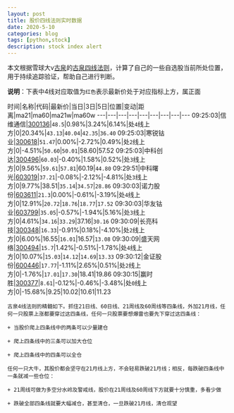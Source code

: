 ```yaml
---
layout: post
title: 股价四线法则实时数据
date: 2020-5-10
categories: blog
tags: [python,stock]
description: stock index alert
---
```



本文根据雪球大v[古泉](https://xueqiu.com/u/7148646888)的[古泉四线法则](https://xueqiu.com/7148646888/130498192)，计算了自己的一些自选股当前所处位置，用于持续追踪验证，帮助自己进行判断。

**说明**：下表中4线对应取值为`红色`表示最新价处于对应指标上方，属正面

时间|名称|代码|最新价|当日|3日|5日|位置|变动|距离|ma21|ma60|ma21w|ma60w
---|---|---|---|---|---|---|---|---
09:25:03|信维通信|[300136](https://xueqiu.com/S/SZ300136)|`48.5`|0.98%|3.24%|6.14%|处`4`线上方|0|20.34%|`43.13`|`40.04`|`42.35`|`36.40`
09:25:03|寒锐钴业|[300618](https://xueqiu.com/S/SZ300618)|`51.47`|0.00%|-2.72%|0.49%|处`2`线上方|0|-4.51%|`50.60`|`50.01`|58.60|57.52
09:25:03|中科创达|[300496](https://xueqiu.com/S/SZ300496)|`60.03`|-0.40%|1.58%|0.52%|处`3`线上方|0|9.56%|`59.61`|`57.81`|60.19|`44.80`
09:29:51|中科曙光|[603019](https://xueqiu.com/S/SH603019)|`37.21`|-0.08%|-2.12%|-4.81%|处`3`线上方|0|9.77%|38.51|`35.14`|`34.57`|`28.86`
09:30:03|诺力股份|[603611](https://xueqiu.com/S/SH603611)|`21.3`|0.00%|-0.61%|-3.19%|处`4`线上方|0|12.91%|`20.72`|`18.76`|`18.77`|`17.52`
09:30:03|华友钴业|[603799](https://xueqiu.com/S/SH603799)|`35.05`|-0.57%|-1.94%|5.16%|处`3`线上方|0|4.61%|`34.16`|`33.29`|37.16|`30.16`
09:30:09|长亮科技|[300348](https://xueqiu.com/S/SZ300348)|`16.33`|-0.91%|0.18%|-4.10%|处`2`线上方|0|6.00%|16.55|`16.01`|16.57|`13.08`
09:30:09|盛天网络|[300494](https://xueqiu.com/S/SZ300494)|`15.7`|1.42%|-0.51%|-1.78%|处`4`线上方|0|10.07%|`15.03`|`14.12`|`14.69`|`13.33`
09:30:12|金证股份|[600446](https://xueqiu.com/S/SH600446)|`17.77`|-1.11%|2.65%|0.51%|处`2`线上方|0|-1.76%|`17.01`|`17.30`|18.41|19.86
09:30:15|赢时胜|[300377](https://xueqiu.com/S/SZ300377)|`8.61`|-0.12%|-0.46%|-3.48%|处`0`线上方|0|-15.68%|9.25|10.02|10.61|11.23

```
古泉4线法则的精髓如下。抓住21日线、60日线、21周线及60周线等四条线，外加21月线，任何一只股票上涨都要穿过这四条线，任何一只股票要想爆雷也要先下穿过这四条线：

+ 当股价爬上四条线中的两条可以少量建仓

+ 爬上四条线中的三条可以加大仓位

+ 爬上四条线中的四条可以全仓

任何一只大牛，其股价都会坚守在21月线上方，不会轻易跌破21月线；相反，每跌破四条线中一条就减一些仓位：

+ 21周线可做为多空分水岭及警戒线，股价在21周线及60周线下方就要十分慎重，多看少做

+ 跌破全部四条线就要大幅减仓，甚至清仓，一旦跌破21月线，清仓观望
```